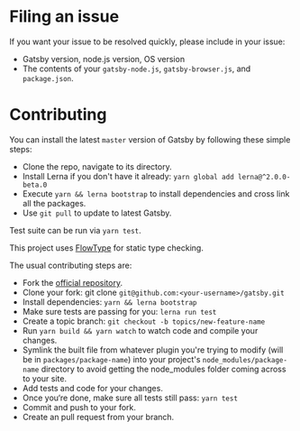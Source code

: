 # Filing an issue

If you want your issue to be resolved quickly, please include in your
issue:

* Gatsby version, node.js version, OS version
* The contents of your `gatsby-node.js`, `gatsby-browser.js`, and `package.json`.

# Contributing
You can install the latest `master` version of Gatsby by following these
simple steps:

* Clone the repo, navigate to its directory.
* Install Lerna if you don't have it already: `yarn global add lerna@^2.0.0-beta.0`
* Execute `yarn && lerna bootstrap` to install dependencies and cross link all the packages.
* Use `git pull` to update to latest Gatsby.

Test suite can be run via `yarn test`.

This project uses [FlowType](https://flowtype.org/) for static type checking.

The usual contributing steps are:

* Fork the [official repository](https://github.com/gatsbyjs/gatsby).
* Clone your fork: git clone `git@github.com:<your-username>/gatsby.git`
* Install dependencies: `yarn && lerna bootstrap`
* Make sure tests are passing for you: `lerna run test`
* Create a topic branch: `git checkout -b topics/new-feature-name`
* Run `yarn build && yarn watch` to watch code and compile your changes.
* Symlink the built file from whatever plugin you're trying to modify (will be in `packages/package-name`) into your project's `node_modules/package-name` directory to avoid getting the node_modules folder coming across to your site.
* Add tests and code for your changes.
* Once you‘re done, make sure all tests still pass: `yarn test`
* Commit and push to your fork.
* Create an pull request from your branch.
